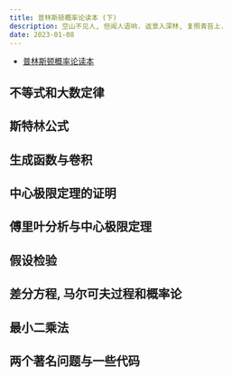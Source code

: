 ```yaml
---
title: 普林斯顿概率论读本 (下)
description: 空山不见人, 但闻人语响. 返景入深林, 复照青苔上.
date: 2023-01-08
---
```


- [普林斯顿概率论读本](https://book.douban.com/subject/35193606/)

## 不等式和大数定律

## 斯特林公式

## 生成函数与卷积

## 中心极限定理的证明

## 傅里叶分析与中心极限定理

## 假设检验

## 差分方程, 马尔可夫过程和概率论

## 最小二乘法

## 两个著名问题与一些代码
